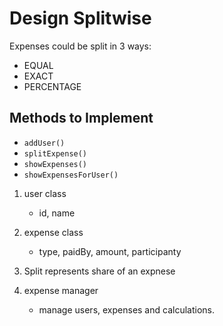 # Design Splitwise

Expenses could be split in 3 ways: 
- EQUAL
- EXACT
- PERCENTAGE

## Methods to Implement

- `addUser()`
- `splitExpense()`
- `showExpenses()`
- `showExpensesForUser()`

1. user class
    - id, name

2. expense class
    - type, paidBy, amount, participanty

3. Split
    represents share of an expnese

4. expense manager
    - manage users, expenses and calculations.


